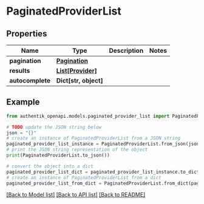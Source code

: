 # PaginatedProviderList


## Properties

Name | Type | Description | Notes
------------ | ------------- | ------------- | -------------
**pagination** | [**Pagination**](Pagination.md) |  | 
**results** | [**List[Provider]**](Provider.md) |  | 
**autocomplete** | **Dict[str, object]** |  | 

## Example

```python
from authentik_openapi.models.paginated_provider_list import PaginatedProviderList

# TODO update the JSON string below
json = "{}"
# create an instance of PaginatedProviderList from a JSON string
paginated_provider_list_instance = PaginatedProviderList.from_json(json)
# print the JSON string representation of the object
print(PaginatedProviderList.to_json())

# convert the object into a dict
paginated_provider_list_dict = paginated_provider_list_instance.to_dict()
# create an instance of PaginatedProviderList from a dict
paginated_provider_list_from_dict = PaginatedProviderList.from_dict(paginated_provider_list_dict)
```
[[Back to Model list]](../README.md#documentation-for-models) [[Back to API list]](../README.md#documentation-for-api-endpoints) [[Back to README]](../README.md)


